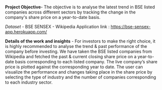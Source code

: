 **Project Objective**- The objective is to analyse the latest trend in BSE listed companies across different sectors by tracking the change in the company's share price on a year-to-date basis.

*Dataset* - BSE SENSEX - Wikipedia
 Application link : https://bse-sensex-app.herokuapp.com/

**Details of the work and insights** - For investors to make the right choice, it is highly recommended to analyse the trend & past performance of the company before investing. We have taken the BSE listed companies from Wikipedia and fetched the past & current closing share price on a year-to-date basis corresponding to each listed company. The live company’s share price is plotted against the corresponding year to date. 
The user can visualize the performance and changes taking place in the share price by selecting the type of industry and the number of companies corresponding to each industry sector.
